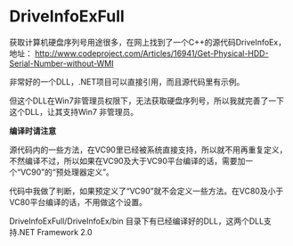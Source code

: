 DriveInfoExFull
===============

获取计算机硬盘序列号用途很多，在网上找到了一个C++的源代码DriveInfoEx，地址：
http://www.codeproject.com/Articles/16941/Get-Physical-HDD-Serial-Number-without-WMI

非常好的一个DLL，.NET项目可以直接引用，而且源代码里有示例。

但这个DLL在Win7非管理员权限下，无法获取硬盘序列号，所以我就完善了一下这个DLL，让其支持Win7 非管理员。

**编译时请注意**

源代码内的一些方法，在VC90里已经被系统直接支持，所以就不用再重复定义，不然编译不过，所以如果在VC90及大于VC90平台编译的话，需要加一个“VC90”的“预处理器定义”。

代码中我做了判断，如果预定义了“VC90”就不会定义一些方法。在VC80及小于VC80平台编译的话，不用做这个设置。

DriveInfoExFull/DriveInfoEx/bin 目录下有已经编译好的DLL，这两个DLL支持.NET Framework 2.0
